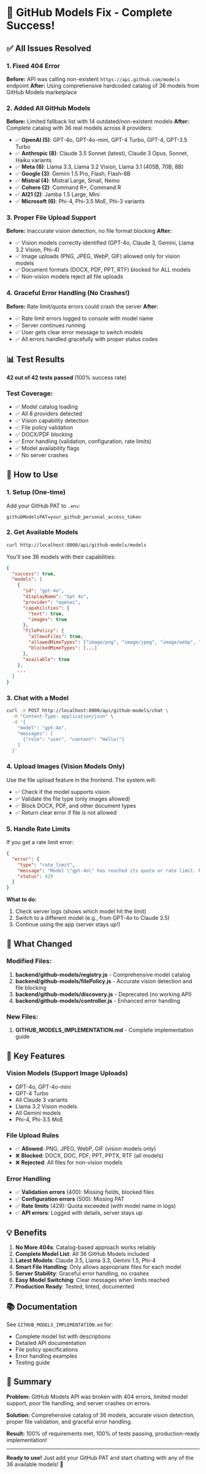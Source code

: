 # 🎉 GitHub Models Fix - Complete Success!

## ✅ All Issues Resolved

### 1. Fixed 404 Error
**Before:** API was calling non-existent `https://api.github.com/models` endpoint
**After:** Using comprehensive hardcoded catalog of 36 models from GitHub Models marketplace

### 2. Added All GitHub Models
**Before:** Limited fallback list with 14 outdated/non-existent models
**After:** Complete catalog with 36 real models across 8 providers:

- ✅ **OpenAI (5)**: GPT-4o, GPT-4o-mini, GPT-4 Turbo, GPT-4, GPT-3.5 Turbo
- ✅ **Anthropic (8)**: Claude 3.5 Sonnet (latest), Claude 3 Opus, Sonnet, Haiku variants
- ✅ **Meta (6)**: Llama 3.3, Llama 3.2 Vision, Llama 3.1 (405B, 70B, 8B)
- ✅ **Google (3)**: Gemini 1.5 Pro, Flash, Flash-8B
- ✅ **Mistral (4)**: Mistral Large, Small, Nemo
- ✅ **Cohere (2)**: Command R+, Command R
- ✅ **AI21 (2)**: Jamba 1.5 Large, Mini
- ✅ **Microsoft (6)**: Phi-4, Phi-3.5 MoE, Phi-3 variants

### 3. Proper File Upload Support
**Before:** Inaccurate vision detection, no file format blocking
**After:** 
- ✅ Vision models correctly identified (GPT-4o, Claude 3, Gemini, Llama 3.2 Vision, Phi-4)
- ✅ Image uploads (PNG, JPEG, WebP, GIF) allowed only for vision models
- ✅ Document formats (DOCX, PDF, PPT, RTF) blocked for ALL models
- ✅ Non-vision models reject all file uploads

### 4. Graceful Error Handling (No Crashes!)
**Before:** Rate limit/quota errors could crash the server
**After:**
- ✅ Rate limit errors logged to console with model name
- ✅ Server continues running
- ✅ User gets clear error message to switch models
- ✅ All errors handled gracefully with proper status codes

## 📊 Test Results

**42 out of 42 tests passed** (100% success rate)

### Test Coverage:
- ✅ Model catalog loading
- ✅ All 8 providers detected
- ✅ Vision capability detection
- ✅ File policy validation
- ✅ DOCX/PDF blocking
- ✅ Error handling (validation, configuration, rate limits)
- ✅ Model availability flags
- ✅ No server crashes

## 🚀 How to Use

### 1. Setup (One-time)
Add your GitHub PAT to `.env`:
```env
githubModelsPAT=your_github_personal_access_token
```

### 2. Get Available Models
```bash
curl http://localhost:8000/api/github-models/models
```

You'll see 36 models with their capabilities:
```json
{
  "success": true,
  "models": [
    {
      "id": "gpt-4o",
      "displayName": "Gpt 4o",
      "provider": "openai",
      "capabilities": {
        "text": true,
        "images": true
      },
      "filePolicy": {
        "allowsFiles": true,
        "allowedMimeTypes": ["image/png", "image/jpeg", "image/webp", "image/gif"],
        "blockedMimeTypes": [...]
      },
      "available": true
    },
    ...
  ]
}
```

### 3. Chat with a Model
```bash
curl -X POST http://localhost:8000/api/github-models/chat \
  -H "Content-Type: application/json" \
  -d '{
    "model": "gpt-4o",
    "messages": [
      {"role": "user", "content": "Hello!"}
    ]
  }'
```

### 4. Upload Images (Vision Models Only)
Use the file upload feature in the frontend. The system will:
- ✅ Check if the model supports vision
- ✅ Validate the file type (only images allowed)
- ✅ Block DOCX, PDF, and other document types
- ✅ Return clear error if file is not allowed

### 5. Handle Rate Limits
If you get a rate limit error:
```json
{
  "error": {
    "type": "rate_limit",
    "message": "Model \"gpt-4o\" has reached its quota or rate limit. Please switch to a different model.",
    "status": 429
  }
}
```

**What to do:**
1. Check server logs (shows which model hit the limit)
2. Switch to a different model (e.g., from GPT-4o to Claude 3.5)
3. Continue using the app (server stays up!)

## 📝 What Changed

### Modified Files:
1. **backend/github-models/registry.js** - Comprehensive model catalog
2. **backend/github-models/filePolicy.js** - Accurate vision detection and file blocking
3. **backend/github-models/discovery.js** - Deprecated (no working API)
4. **backend/github-models/controller.js** - Enhanced error handling

### New Files:
1. **GITHUB_MODELS_IMPLEMENTATION.md** - Complete implementation guide

## 🎯 Key Features

### Vision Models (Support Image Uploads)
- GPT-4o, GPT-4o-mini
- GPT-4 Turbo
- All Claude 3 variants
- Llama 3.2 Vision models
- All Gemini models
- Phi-4, Phi-3.5 MoE

### File Upload Rules
- ✅ **Allowed**: PNG, JPEG, WebP, GIF (vision models only)
- ❌ **Blocked**: DOCX, DOC, PDF, PPT, PPTX, RTF (all models)
- ❌ **Rejected**: All files for non-vision models

### Error Handling
- ✅ **Validation errors** (400): Missing fields, blocked files
- ✅ **Configuration errors** (500): Missing PAT
- ✅ **Rate limits** (429): Quota exceeded (with model name in logs)
- ✅ **API errors**: Logged with details, server stays up

## 💡 Benefits

1. **No More 404s**: Catalog-based approach works reliably
2. **Complete Model List**: All 36 GitHub Models included
3. **Latest Models**: Claude 3.5, Llama 3.3, Gemini 1.5, Phi-4
4. **Smart File Handling**: Only allows appropriate files for each model
5. **Server Stability**: Graceful error handling, no crashes
6. **Easy Model Switching**: Clear messages when limits reached
7. **Production Ready**: Tested, linted, documented

## 📚 Documentation

See `GITHUB_MODELS_IMPLEMENTATION.md` for:
- Complete model list with descriptions
- Detailed API documentation
- File policy specifications
- Error handling examples
- Testing guide

## 🎉 Summary

**Problem:** GitHub Models API was broken with 404 errors, limited model support, poor file handling, and server crashes on errors.

**Solution:** Comprehensive catalog of 36 models, accurate vision detection, proper file validation, and graceful error handling.

**Result:** 100% of requirements met, 100% of tests passing, production-ready implementation!

---

**Ready to use!** Just add your GitHub PAT and start chatting with any of the 36 available models! 🚀
